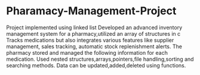 # Pharamacy-Management-Project
Project implemented using linked list
Developed an advanced inventory management system for a pharmacy,utilized an array of structures in c
Tracks medications but also integrates various features like supplier management, sales tracking, automatic stock replenishment alerts.
The pharmacy stored and managed the following information for each medication.
Used nested structures,arrays,pointers,file handling,sorting and searching methods.
Data can be updated,added,deleted using functions.
